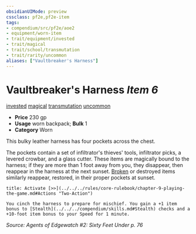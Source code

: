 ```yaml
---
obsidianUIMode: preview
cssclass: pf2e,pf2e-item
tags:
- compendium/src/pf2e/aoe2
- equipment/worn-item
- trait/equipment/invested
- trait/magical
- trait/school/transmutation
- trait/rarity/uncommon
aliases: ["Vaultbreaker's Harness"]
---
```

# Vaultbreaker's Harness *Item 6*  
[invested](invested.md)  [magical](magical.md)  [transmutation](transmutation.md)  [uncommon](uncommon.md)  

- **Price** 230 gp
- **Usage** worn backpack; **Bulk** 1
- **Category** Worn

This bulky leather harness has four pockets across the chest.

The pockets contain a set of infiltrator's thieves' tools, infiltrator picks, a levered crowbar, and a glass cutter. These items are magically bound to the harness; if they are more than 1 foot away from you, they disappear, then reappear in the harness at the next sunset. [Broken](conditions.md#Broken) or destroyed items similarly reappear, restored, in their proper pockets at sunset.

```ad-embed-ability
title: Activate [>>](../../../rules/core-rulebook/chapter-9-playing-the-game.md#Actions "Two-Action")

You cinch the harness to prepare for mischief. You gain a +1 item bonus to [Stealth](../../../compendium/skills.md#Stealth) checks and a +10-foot item bonus to your Speed for 1 minute.
```

*Source: Agents of Edgewatch #2: Sixty Feet Under p. 76*
